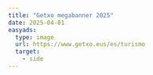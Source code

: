 ```yaml
---
title: "Getxo megabanner 2025"
date: 2025-04-01
easyads:
  type: image
  url: https://www.getxo.eus/es/turismo
  target: 
    - side
---
```

